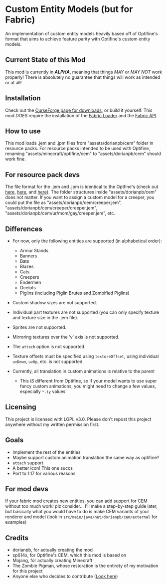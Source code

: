 # Custom Entity Models (but for Fabric)

An implementation of custom entity models heavily based off of Optifine's format that aims to achieve feature parity with Optifine's custom entity models.

## Current State of this Mod

This mod is currently in ***ALPHA***, meaning that things *MAY* or *MAY NOT* work properly! There is absolutely no guarantee that things will work as intended or at all!

## Installation

Check out the [CurseForge page for downloads](https://www.curseforge.com/minecraft/mc-mods/custom-entity-models-cem "CurseForge Page"), or build it yourself. This mod *DOES* require the installation of the [Fabric Loader](https://fabricmc.net/use/ "Fabric Loader") and the [Fabric API](https://www.curseforge.com/minecraft/mc-mods/fabric-api "Fabric API").

## How to use

This mod loads .jem and .jpm files from  "assets/dorianpb/cem" folder in resource packs. For resource packs intended to be used with Optifine, renaming "assets/minecraft/optifine/cem" to "assets/dorianpb/cem" should work fine.

## For resource pack devs

The file format for the .jem and .jpm is identical to the Optfine's (check out [here](https://github.com/sp614x/optifine/blob/master/OptiFineDoc/doc/cem_model.txt ".jem"), [here](https://github.com/sp614x/optifine/blob/master/OptiFineDoc/doc/cem_part.txt ".jpm"), and [here](https://github.com/sp614x/optifine/blob/master/OptiFineDoc/doc/cem_animation.txt "animations")).
The folder structures inside "assets/dorianpb/cem" does not matter. If you want to assign a custom model for a creeper, you could put the file as "assets/dorianpb/cem/creeper.jem", "assets/dorianpb/cem/creeper/creeper.jem", "assets/dorianpb/cem/ur/mom/gay/creeper.jem", etc.

## Differences
* For now, only the following entities are supported (in alphabetical order):
  	* Armor Stands
  	* Banners
  	* Bats
	* Blazes
	* Cats
	* Creepers
	* Endermen
  	* Ocelots
	* Piglins (including Piglin Brutes and Zombified Piglins)
	
* Custom shadow sizes are not supported.
* Individual part textures are not supported (you can only specify texture and texture size in the .jem file).
* Sprites are not supported.
* Mirroring textures over the 'v' axis is not supported.
* The `attach` option is not supported.
* Texture offsets must be specified using `textureOffset`, using individual `uvDown`, `uvUp`, etc. is not supported.
* Currently, all translation in custom animations is relative to the parent
	* This *IS* different from Optifine, so if your model wants to use super fancy custom animations, you might need to change a few values, especially `*.ty` values

## Licensing

This project is licensed with LGPL v3.0.
Please don't repost this project anywhere without my written permission first.

## Goals
* Implement the rest of the entities
* Maybe support custom animation translation the same way as optifine?
* `attach` support
* A better icon! This one succs
* Port to 1.17 for various reasons

## For mod devs

If your fabric mod creates new entities, you can add support for CEM without too much work! plz consider...
I'll make a step-by-step guide later, but basically what you would have to do is make CEM variants of your renderer and model (look in `src/main/java/net/dorianpb/cem/external` for examples)

## Credits
* dorianpb, for actually creating the mod
* sp614x, for Optifine's CEM, which this mod is based on
* Mojang, for actually creating Minecraft
* The Zombie Pigman, whose restoration is the entirety of my motivation for this project
* Anyone else who decides to contribute ([Look here](https://github.com/dorianpb/cem/graphs/contributors))